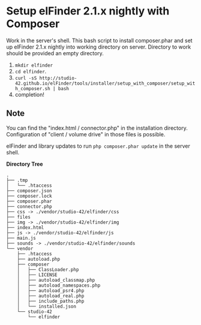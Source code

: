 Setup elFinder 2.1.x nightly with Composer
====

Work in the server's shell. This bash script to install composer.phar and set up elFinder 2.1.x nightly into working directory on server. Directory to work should be provided an empty directory.

1. `mkdir elfinder`
2. `cd elfinder`.
3. `curl -sS http://studio-42.github.io/elFinder/tools/installer/setup_with_composer/setup_with_composer.sh | bash`
4. completion!

## Note

You can find the "index.html / connector.php" in the installation directory. Configuration of "client / volume drive" in those files is possible.

elFinder and library updates to run `php composer.phar update` in the server shell.

**Directory Tree**
```
.
├── .tmp
│   └── .htaccess
├── composer.json
├── composer.lock
├── composer.phar
├── connector.php
├── css -> ./vendor/studio-42/elfinder/css
├── files
├── img -> ./vendor/studio-42/elfinder/img
├── index.html
├── js -> ./vendor/studio-42/elfinder/js
├── main.js
├── sounds -> ./vendor/studio-42/elfinder/sounds
└── vendor
    ├── .htaccess
    ├── autoload.php
    ├── composer
    │   ├── ClassLoader.php
    │   ├── LICENSE
    │   ├── autoload_classmap.php
    │   ├── autoload_namespaces.php
    │   ├── autoload_psr4.php
    │   ├── autoload_real.php
    │   ├── include_paths.php
    │   └── installed.json
    └── studio-42
        └── elfinder
```
